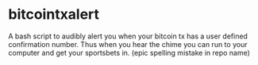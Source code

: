 # bitcointxalert
A bash script to audibly alert you when your bitcoin tx has a user defined confirmation number. Thus when you hear the chime you can run to your computer and get your sportsbets in.
(epic spelling mistake in repo name)

